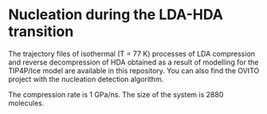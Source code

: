 # Nucleation during the LDA-HDA transition
The trajectory files of isothermal (T = 77 K) processes of LDA compression and reverse decompression of HDA obtained as a result of modelling for the TIP4P/Ice model are available in this repository. You can also find the OVITO project with the nucleation detection algorithm.

The compression rate is 1 GPa/ns.
The size of the system is 2880 molecules.
